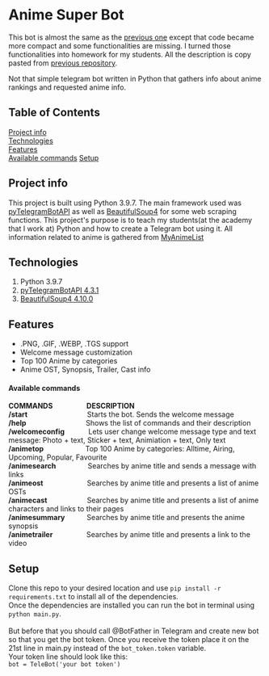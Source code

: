 # Anime Super Bot
This bot is almost the same as the [previous one](https://github.com/tosekk/tgbot) except that code became more compact and some functionalities are missing. I turned those functionalities into homework for my students. All the description is copy pasted from [previous repository](https://github.com/tosekk/tgbot).

Not that simple telegram bot written in Python that gathers info about anime rankings and requested anime info.

## Table of Contents
[Project info](#project-info)\
[Technologies](#technologies)\
[Features](#features)\
[Available commands](#available-commands)
[Setup](#setup)

## Project info
This project is built using Python 3.9.7. The main framework used was [pyTelegramBotAPI](https://github.com/eternnoir/pyTelegramBotAPI) as well as [BeautifulSoup4](https://www.crummy.com/software/BeautifulSoup/bs4/doc/) for some web scraping functions. This project's purpose is to teach my students(at the academy that I work at) Python and how to create a Telegram bot using it. All information related to anime is gathered from [MyAnimeList](https://myanimelist.net/)

## Technologies
1. Python 3.9.7
2. [pyTelegramBotAPI 4.3.1](https://github.com/eternnoir/pyTelegramBotAPI)
3. [BeautifulSoup4 4.10.0](https://www.crummy.com/software/BeautifulSoup/bs4/doc/)

## Features
- .PNG, .GIF, .WEBP, .TGS support
- Welcome message customization
- Top 100 Anime by categories
- Anime OST, Synopsis, Trailer, Cast info

#### Available commands
**COMMANDS**                 **DESCRIPTION**\
**/start**                              Starts the bot. Sends the welcome message\
**/help**                              Shows the list of commands and their description\
**/welcomeconfig**            Lets user change welcome message type and text message: Photo + text, Sticker + text, Animiation + text, Only text\
**/animetop**                     Top 100 Anime by categories: Alltime, Airing, Upcoming, Popular, Favourite\
**/animesearch**                Searches by anime title and sends a message with links\
**/animeost**                      Searches by anime title and presents a list of anime OSTs\
**/animecast**                    Searches by anime title and presents a list of anime characters and links to their pages\
**/animesummary**           Searches by anime title and presents the anime synopsis\
**/animetrailer**                 Searches by anime title and presents a link to the video

## Setup
Clone this repo to your desired location and use `pip install -r requirements.txt` to install all of the dependencies.\
Once the dependencies are installed you can run the bot in terminal using `python main.py`.\
\
But before that you should call @BotFather in Telegram and create new bot so that you get the bot token. Once you receive the token place it on the 21st line in main.py instead of the `bot_token.token` variable.\
Your token line should look like this:\
`bot = TeleBot('your bot token')`
